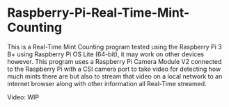 # Raspberry-Pi-Real-Time-Mint-Counting

This is a Real-Time Mint Counting program tested using the Raspberry Pi 3 B+ using Raspberry Pi OS Lite (64-bit), it may work on other devices however. This program uses a Raspberry Pi Camera Module V2 connected to the Raspberry Pi with a CSI camera port to take video for detecting how much mints there are but also to stream that video on a local network to an internet browser along with other information all Real-Time streamed.

Video: WIP
